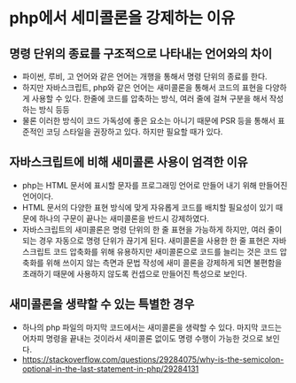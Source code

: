 # php에서 세미콜론을 강제하는 이유

## 명령 단위의 종료를 구조적으로 나타내는 언어와의 차이
- 파이썬, 루비, 고 언어와 같은 언어는 개행을 통해서 명령 단위의 종료를 한다.
- 하지만 자바스크립트, php와 같은 언어는 새미콜론을 통해서 코드의 표현을 다양하게 사용할 수 있다. 한줄에 코드를 압축하는 방식, 여러 줄에 걸쳐 구분을 해서 작성하는 방식 등등
- 물론 이러한 방식이 코드 가독성에 좋은 요소는 아니기 때문에 PSR 등을 통해서 표준적인 코딩 스타일을 권장하고 있다. 하지만 필요할 때가 있다.

## 자바스크립트에 비해 새미콜론 사용이 엄격한 이유
- php는 HTML 문서에 표시할 문자를 프로그래밍 언어로 만들어 내기 위해 만들어진 언어이다.
- HTML 문서의 다양한 표현 방식에 맞게 자유롭게 코드를 배치할 필요성이 있기 때문에 하나의 구문이 끝나는 새미콜론을 반드시 강제하였다.
- 자바스크립트의 새미콜론은 명령 단위의 한 줄 표현을 가능하게 하지만, 여러 줄이 되는 경우 자동으로 명령 단위가 끊기게 된다. 새미콜론을 사용한 한 줄 표현은 자바스크립트 코드 압축화를 위해 유용하지만 새미콜론으로 코드를 늘리는 것은 코드 압축화를 위해 쓰이지 않는 측면과 문법 작성에 새미 콜론을 강제하게 되면 불편함을 초래하기 때문에 사용하지 않도록 컨셉으로 만들어진 특성으로 보인다.

## 새미콜론을 생략할 수 있는 특별한 경우
- 하나의 php 파일의 마지막 코드에서는 새미콜론을 생략할 수 있다. 마지막 코드는 어차피 명령을 끝내는 것이라서 새미콜론 없이도 명령 수행이 가능한 것으로 보인다.
- https://stackoverflow.com/questions/29284075/why-is-the-semicolon-optional-in-the-last-statement-in-php/29284131
